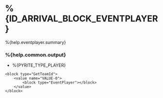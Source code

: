 # %{ID_ARRIVAL_BLOCK_EVENTPLAYER}

%{help.eventplayer.summary}

### %{help.common.output}

-   %{PYRITE_TYPE_PLAYER}

```
<block type="GetTeamId">
    <value name="VALUE-0">
        <block type="EventPlayer"></block>
    </value>
</block>
```